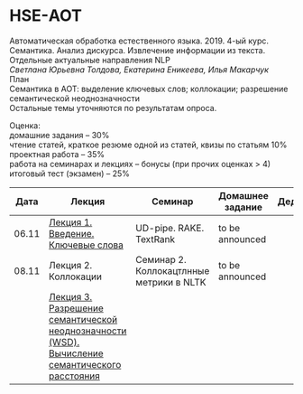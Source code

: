 # HSE-АОТ
Автоматическая обработка естественного языка. 2019. 4-ый курс. Семантика. Анализ дискурса. Извлечение информации из текста. Отдельные актуальные направления NLP<br>
*Светлана Юрьевна Толдова, Екатерина Еникеева, Илья Макарчук*<br>
План<br>
Семантика в АОТ: выделение ключевых слов; коллокации; разрешение семантической неоднозначности<br>
Остальные темы уточняются по результатам опроса.

Оценка:<br> 
домашние задания – 30% <br>
чтение статей, краткое резюме одной из статей, квизы по статьям 10%<br>
проектная работа – 35%<br>
работа на семинарах и лекциях – бонусы (при прочих оценках > 4)<br>
итоговый тест (экзамен) – 25%<br>

|Дата|Лекция|Семинар|Домашнее задание|Дедлайн|
|-|-|-|-|-|
|06.11|[Лекция 1. Введение. Ключевые слова]()|UD-pipe. RAKE. TextRank|to be announced|
|08.11|Лекция 2. Коллокации|Семинар 2. Коллокацтлнные метрики в NLTK|to be announced||
||[Лекция 3. Разрешение семантической неоднозначности (WSD). Вычисление семантического расстояния]()||||

